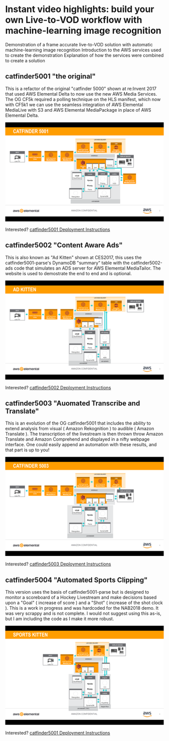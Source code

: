 # Instant video highlights: build your own Live-to-VOD workflow with machine-learning image recognition

Demonstration of a frame accurate live-to-VOD solution with automatic machine-learning image recognition Introduction to the AWS services used to create the demonstration Explanation of how the services were combined to create a solution

## catfinder5001 "the original"

This is a refactor of the original "catfinder 5000" shown at re:Invent 2017 that used AWS Elemental Delta to now use the new AWS Media Services. The OG CF5k required a polling technique on the HLS manifest, which now with CF5k1 we can use the seamless integration of AWS Elemental MediaLive with S3 and AWS Elemental MediaPackage in place of AWS Elemental Delta.

![catfinder5001 diagram](catfinder5001/catfinder5001.png)

Interested? [catfinder5001 Deployment Instructions](catfinder5001/)

## catfinder5002 "Content Aware Ads"

This is also known as "Ad Kitten" shown at CES2017, this uses the catfinder5001-parse's DynamoDB "summary" table with the catfinder5002-ads code that simulates an ADS server for AWS Elemental MediaTailor. The website is used to demostrate the end to end and is optional. 

![catfinder5002 diagram](catfinder5002/catfinder5002.png)

Interested? [catfinder5002 Deployment Instructions](catfinder5002/)

## catfinder5003 "Auomated Transcribe and Translate"

This is an evolution of the OG catfinder5001 that includes the ability to extend analysis from visual ( Amazon Rekognition ) to audible ( Amazon Translate ). The transcription of the livestream is then thrown throw Amazon Translate and Amazon Comprehend and displayed in a nifty webpage interface. One could easily append an automation with these results, and that part is up to you!

![catfinder5003 diagram](catfinder5003/catfinder5003.png)

Interested? [catfinder5003 Deployment Instructions](catfinder5003/)

## catfinder5004 "Automated Sports Clipping"

This version uses the basis of catfinder5001-parse but is designed to monitor a scoreboard of a Hockey Livestream and make decisions based upon a "Goal" ( increase of score ) and a "Shot" ( increase of the shot clock ). This is a work in progress and was hardcoded for the NAB2018 demo. It was very scrappy and is not complete. I would not suggest using this as-is, but I am including the code as I make it more robust.

![catfinder5004 diagram](catfinder5004/catfinder5004.png)

Interested? [catfinder5001 Deployment Instructions](catfinder5004/)
